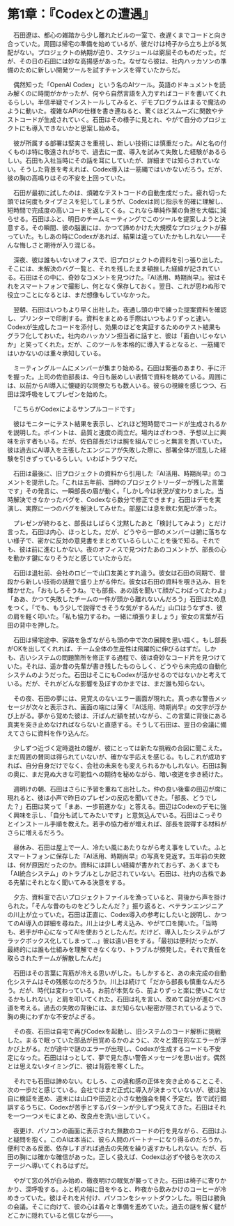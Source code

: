 # 第1章：『Codexとの遭遇』

　石田遼は、都心の雑踏から少し離れたビルの一室で、夜遅くまでコードと向き合っていた。周囲は帰宅の準備を始めているが、彼だけは椅子から立ち上がる気配がない。プロジェクトの納期が迫り、スケジュールは窮屈そのものだった。だが、その日の石田には妙な高揚感があった。なぜなら彼は、社内ハッカソンの準備のために新しい開発ツールを試すチャンスを得ていたからだ。

　偶然知った「OpenAI Codex」という名のAIツール。英語のドキュメントを読み解くのに時間がかかったが、何やら自然言語を入力すればコードを書いてくれるらしい。半信半疑でインストールしてみると、デモプログラムはまるで魔法のように動いた。複雑なAPIの仕様を書き連ねると、驚くほどスムーズに関数やテストコードが生成されていく。石田はその様子に見とれ、やがて自分のプロジェクトにも導入できないかと思案し始める。

　彼が所属する部署は堅実さを重視し、新しい技術には慎重だった。AIと名の付くものは特に敬遠されがちで、過去に一度、導入を試みて失敗した経験があるらしい。石田も入社当時にその話を耳にしていたが、詳細までは知らされていない。そうした背景を考えれば、Codex導入は一筋縄ではいかないだろう。だが、彼の胸の高鳴りはその不安を上回っていた。

　石田が最初に試したのは、煩雑なテストコードの自動生成だった。疲れ切った頭では何度もタイプミスを犯してしまうが、Codexは同じ指示を的確に理解し、短時間で完成度の高いコードを返してくる。これなら単純作業の負担を大幅に減らせる。石田はふと、明日のチームミーティングでこのツールを提案しようと決意する。その瞬間、彼の脳裏には、かつて諦めかけた大規模なプロジェクトが蘇っていた。もしあの時にCodexがあれば、結果は違っていたかもしれない——そんな悔しさと期待が入り混じる。

　深夜、彼は誰もいないオフィスで、旧プロジェクトの資料を引っ張り出した。そこには、未解決のバグ一覧と、それを残したまま頓挫した経緯が記されている。石田はその中に、奇妙なコメントを見つけた。『AI活用、時期尚早』。彼はそれをスマートフォンで撮影し、何となく保存しておく。翌日、これが思わぬ形で役立つことになるとは、まだ想像もしていなかった。

　翌朝、石田はいつもより早く出社した。夜通し頭の中で練った提案資料を確認し、プリンターで印刷する。資料をまとめる手際はいつもよりずっと速い。Codexが生成したコードを添付し、効果のほどを実証するためのテスト結果もグラフ化しておいた。社内のハッカソン担当者に話すと、彼は「面白いじゃないか」と笑ってくれた。だが、このツールを本格的に導入するとなると、一筋縄ではいかないのは重々承知している。

　ミーティングルームにメンバーが集まり始める。石田は緊張のあまり、手に汗を握った。上司の佐伯部長は、今日も厳めしい表情で資料を眺めている。周囲には、以前からAI導入に懐疑的な同僚たちも数人いる。彼らの視線を感じつつ、石田は深呼吸をしてプレゼンを始めた。

　「こちらがCodexによるサンプルコードです」

　彼はモニターにテスト結果を表示し、どれほど短時間でコードが生成されるかを説明した。ポイントは、品質と速度の両立だ。場内はざわつき、予想以上に興味を示す者もいる。だが、佐伯部長だけは腕を組んでじっと無言を貫いていた。彼は過去にAI導入を主張したエンジニアが失敗した際に、部署全体が混乱した経験を引きずっているらしい。いわばトラウマだ。

　石田は最後に、旧プロジェクトの資料から引用した『AI活用、時期尚早』のコメントを提示した。「これは五年前、当時のプロジェクトリーダーが残した言葉です」その発言に、一瞬部長の眉が動く。「しかし今は状況が変わりました。当時解決できなかったバグを、Codexなら数分で修正できます」石田はデモを実演し、実際に一つのバグを解決してみせた。部屋には息を飲む気配が漂った。

　プレゼンが終わると、部長はしばらく沈黙したあと「検討してみよう」とだけ言った。石田は内心、ほっとした。だが、どうやら一部のメンバーは腑に落ちない様子で、密かに反対の意見書をまとめているらしいことを後で知る。それでも、彼は前に進むしかない。夜のオフィスで見つけたあのコメントが、部長の心を動かす鍵になりそうだと感じていたからだ。

　石田は退社前、会社のロビーで山口友美とすれ違う。彼女は石田の同期で、普段から新しい技術の話題で盛り上がる仲だ。彼女は石田の資料を覗き込み、目を輝かせた。「おもしろそうね。でも部長、あの話を聞いて顔がこわばってたわよ」「ああ、かつて失敗したチームの一件が頭から離れないんだろう」石田はため息をつく。「でも、もう少しで説得できそうな気がするんだ」山口はうなずき、彼の肩を軽く叩いた。「私も協力するわ。一緒に頑張りましょう」彼女の言葉が石田の背中を押した。

　石田は帰宅途中、家路を急ぎながらも頭の中で次の展開を思い描く。もし部長がOKを出してくれれば、チーム全体の生産性は飛躍的に伸びるはずだ。しかも、古いシステムの問題箇所を修正する過程で、彼は奇妙なコード片を見つけていた。それは、遥か昔の先輩が書き残したものらしく、どうやら未完成の自動化システムのようだった。石田はそこにもCodexが活かせるのではないかと考えている。だが、それがどんな影響を及ぼすのかまでは、まだ誰も知らない。

　その夜、石田の夢には、見覚えのないエラー画面が現れた。真っ赤な警告メッセージが次々と表示され、画面の端には薄く『AI活用、時期尚早』の文字が浮かび上がる。夢から覚めた彼は、汗ばんだ額を拭いながら、この言葉に背後にある真実を突き止めなければならないと直感する。そうして石田は、翌日の会議に備えてさらに資料を作り込んだ。

　少しずつ近づく定時退社の鐘が、彼にとっては新たな挑戦の合図に聞こえた。まだ周囲の賛同は得られていないが、確かな手応えを感じる。もしこれが成功すれば、自分自身だけでなく、会社の未来をも変えられるかもしれない。石田は胸の奥に、まだ見ぬ大きな可能性への期待を秘めながら、暗い夜道を歩き続けた。

　週明けの朝、石田はさらに予習を重ねて出社した。仲の良い後輩の田辺が席に現れると、彼は小声で昨日のプレゼンの反応を聞いてきた。「部長、どうでした？」石田は笑って「まあ、一歩前進かな」と答える。田辺はCodexのデモに強く興味を示し、「自分も試してみたいです」と意気込んでいる。石田はこっそりとインストール手順を教えた。若手の協力者が増えれば、部長を説得する材料がさらに増えるだろう。

　昼休み、石田は屋上で一人、冷たい風にあたりながら考え事をしていた。ふとスマートフォンに保存した『AI活用、時期尚早』の写真を見返す。五年前の失敗は、何が原因だったのか。資料には詳しい経緯が書かれておらず、あくまでも「AI統合システム」のトラブルとしか記されていない。石田は、社内の古株である先輩にそれとなく聞いてみる決意をする。

　夕方、資料室で古いプロジェクトファイルを漁っていると、背後から声を掛けられた。「そんな昔のものをどうしたんだ？」振り返ると、ベテランエンジニアの川上が立っていた。石田は正直に、Codex導入の参考にしたいと説明し、かつてのAI導入の詳細を尋ねた。川上は少し考え込み、やがて口を開いた。「当時も、若手が中心になってAIを使おうとしたんだ。だけど、導入したシステムがブラックボックス化してしまって…」彼は遠い目をする。「最初は便利だったが、最終的には誰も仕組みを理解できなくなり、トラブルが頻発した。それで責任を取らされたチームが解散したんだ」

　石田はその言葉に背筋が冷える思いがした。もしかすると、あの未完成の自動化システムはその残骸なのだろうか。川上は続けて「だから部長も慎重なんだろう。だが、時代は変わっている。お前が本気なら、前よりずっと楽に使いこなせるかもしれない」と肩を叩いてくれた。石田は礼を言い、改めて自分が進むべき道を考える。過去の失敗の背後には、まだ知らない秘密が隠されているようで、胸の奥にわずかな不安がよぎる。

　その夜、石田は自宅で再びCodexを起動し、旧システムのコード解析に挑戦した。まるで眠っていた部品が目覚めるかのように、次々と潜在的なエラーが浮かび上がる。だが途中で謎のエラーが出現し、Codexが生成するコードも不安定になった。石田ははっとして、夢で見た赤い警告メッセージを思い出す。偶然とは思えないタイミングに、彼は背筋を寒くした。

　それでも石田は諦めない。むしろ、この違和感の正体を突き止めることこそ、次の一歩だと感じている。会社ではまだ正式に導入が決まっていないが、彼は独自に検証を進め、週末には山口や田辺と小さな勉強会を開く予定だ。皆で試行錯誤するうちに、Codexが苦手とするパターンが少しずつ見えてきた。石田はそれを一つ一つメモにまとめ、改良点を洗い出していく。

　夜更け、パソコンの画面に表示された無数のコードの行を見ながら、石田はふと疑問を抱く。このAIは本当に、彼ら人間のパートナーになり得るのだろうか。便利である反面、依存しすぎれば過去の失敗を繰り返すかもしれない。だが、石田の胸には確かな確信があった。正しく扱えば、Codexは必ずや彼らを次のステージへ導いてくれるはずだ。

　やがて窓の外が白み始め、徹夜明けの眠気が襲ってきた。石田は椅子に寄りかかり、深呼吸する。ふと机の端に目をやると、昨夜から飲みかけのコーヒーが冷めきっていた。彼はそれを片付け、パソコンをシャットダウンした。明日は勝負の会議。そこに向けて、彼の心は着々と準備を進めていた。過去の謎を解く鍵がどこかに隠れていると信じながら——。
